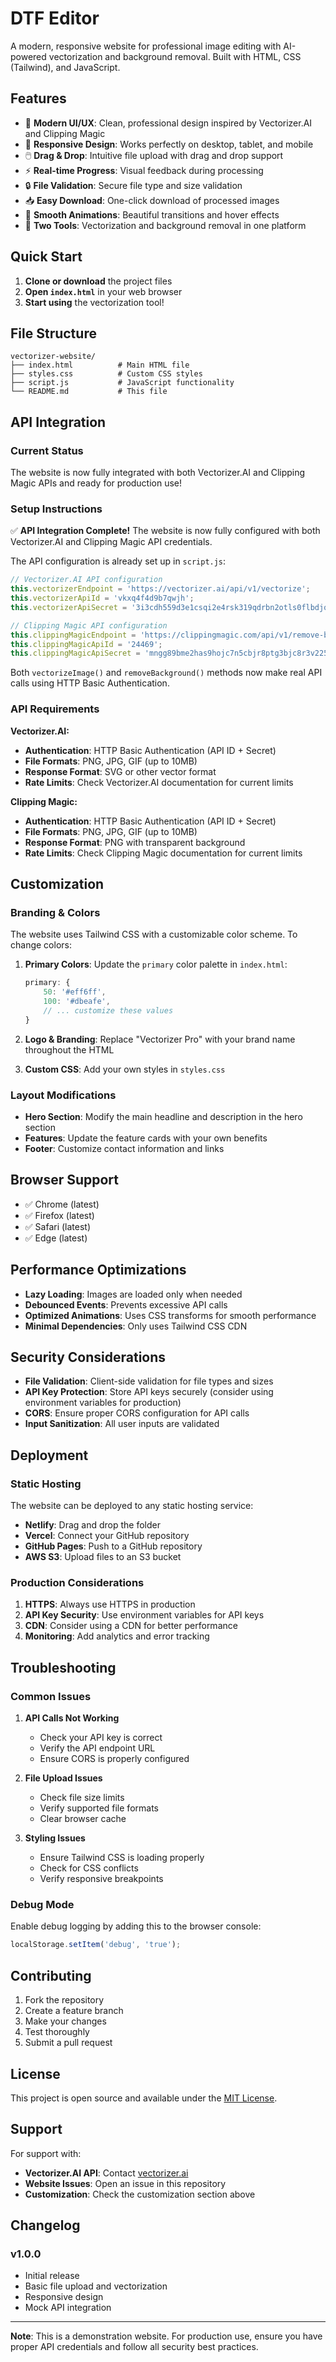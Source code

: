 # DTF Editor

A modern, responsive website for professional image editing with AI-powered vectorization and background removal. Built with HTML, CSS (Tailwind), and JavaScript.

## Features

- 🎨 **Modern UI/UX**: Clean, professional design inspired by Vectorizer.AI and Clipping Magic
- 📱 **Responsive Design**: Works perfectly on desktop, tablet, and mobile
- 🖱️ **Drag & Drop**: Intuitive file upload with drag and drop support
- ⚡ **Real-time Progress**: Visual feedback during processing
- 🔒 **File Validation**: Secure file type and size validation
- 📥 **Easy Download**: One-click download of processed images
- 🎯 **Smooth Animations**: Beautiful transitions and hover effects
- 🔧 **Two Tools**: Vectorization and background removal in one platform

## Quick Start

1. **Clone or download** the project files
2. **Open `index.html`** in your web browser
3. **Start using** the vectorization tool!

## File Structure

```
vectorizer-website/
├── index.html          # Main HTML file
├── styles.css          # Custom CSS styles
├── script.js           # JavaScript functionality
└── README.md           # This file
```

## API Integration

### Current Status
The website is now fully integrated with both Vectorizer.AI and Clipping Magic APIs and ready for production use!

### Setup Instructions

✅ **API Integration Complete!** The website is now fully configured with both Vectorizer.AI and Clipping Magic API credentials.

The API configuration is already set up in `script.js`:
```javascript
// Vectorizer.AI API configuration
this.vectorizerEndpoint = 'https://vectorizer.ai/api/v1/vectorize';
this.vectorizerApiId = 'vkxq4f4d9b7qwjh';
this.vectorizerApiSecret = '3i3cdh559d3e1csqi2e4rsk319qdrbn2otls0flbdjqo9qmrnkfj';

// Clipping Magic API configuration
this.clippingMagicEndpoint = 'https://clippingmagic.com/api/v1/remove-background';
this.clippingMagicApiId = '24469';
this.clippingMagicApiSecret = 'mngg89bme2has9hojc7n5cbjr8ptg3bjc8r3v225c555nhkvv11';
```

Both `vectorizeImage()` and `removeBackground()` methods now make real API calls using HTTP Basic Authentication.

### API Requirements

**Vectorizer.AI:**
- **Authentication**: HTTP Basic Authentication (API ID + Secret)
- **File Formats**: PNG, JPG, GIF (up to 10MB)
- **Response Format**: SVG or other vector format
- **Rate Limits**: Check Vectorizer.AI documentation for current limits

**Clipping Magic:**
- **Authentication**: HTTP Basic Authentication (API ID + Secret)
- **File Formats**: PNG, JPG, GIF (up to 10MB)
- **Response Format**: PNG with transparent background
- **Rate Limits**: Check Clipping Magic documentation for current limits

## Customization

### Branding & Colors
The website uses Tailwind CSS with a customizable color scheme. To change colors:

1. **Primary Colors**: Update the `primary` color palette in `index.html`:
   ```javascript
   primary: {
       50: '#eff6ff',
       100: '#dbeafe',
       // ... customize these values
   }
   ```

2. **Logo & Branding**: Replace "Vectorizer Pro" with your brand name throughout the HTML

3. **Custom CSS**: Add your own styles in `styles.css`

### Layout Modifications
- **Hero Section**: Modify the main headline and description in the hero section
- **Features**: Update the feature cards with your own benefits
- **Footer**: Customize contact information and links

## Browser Support

- ✅ Chrome (latest)
- ✅ Firefox (latest)
- ✅ Safari (latest)
- ✅ Edge (latest)

## Performance Optimizations

- **Lazy Loading**: Images are loaded only when needed
- **Debounced Events**: Prevents excessive API calls
- **Optimized Animations**: Uses CSS transforms for smooth performance
- **Minimal Dependencies**: Only uses Tailwind CSS CDN

## Security Considerations

- **File Validation**: Client-side validation for file types and sizes
- **API Key Protection**: Store API keys securely (consider using environment variables for production)
- **CORS**: Ensure proper CORS configuration for API calls
- **Input Sanitization**: All user inputs are validated

## Deployment

### Static Hosting
The website can be deployed to any static hosting service:

- **Netlify**: Drag and drop the folder
- **Vercel**: Connect your GitHub repository
- **GitHub Pages**: Push to a GitHub repository
- **AWS S3**: Upload files to an S3 bucket

### Production Considerations
1. **HTTPS**: Always use HTTPS in production
2. **API Key Security**: Use environment variables for API keys
3. **CDN**: Consider using a CDN for better performance
4. **Monitoring**: Add analytics and error tracking

## Troubleshooting

### Common Issues

1. **API Calls Not Working**
   - Check your API key is correct
   - Verify the API endpoint URL
   - Ensure CORS is properly configured

2. **File Upload Issues**
   - Check file size limits
   - Verify supported file formats
   - Clear browser cache

3. **Styling Issues**
   - Ensure Tailwind CSS is loading properly
   - Check for CSS conflicts
   - Verify responsive breakpoints

### Debug Mode
Enable debug logging by adding this to the browser console:
```javascript
localStorage.setItem('debug', 'true');
```

## Contributing

1. Fork the repository
2. Create a feature branch
3. Make your changes
4. Test thoroughly
5. Submit a pull request

## License

This project is open source and available under the [MIT License](LICENSE).

## Support

For support with:
- **Vectorizer.AI API**: Contact [vectorizer.ai](https://vectorizer.ai)
- **Website Issues**: Open an issue in this repository
- **Customization**: Check the customization section above

## Changelog

### v1.0.0
- Initial release
- Basic file upload and vectorization
- Responsive design
- Mock API integration

---

**Note**: This is a demonstration website. For production use, ensure you have proper API credentials and follow all security best practices. 